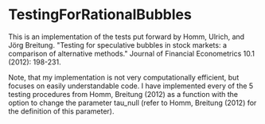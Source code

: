 # TestingForRationalBubbles

This is an implementation of the tests put forward by Homm, Ulrich, and Jörg Breitung. "Testing for speculative bubbles in stock markets: a comparison of alternative methods." Journal of Financial Econometrics 10.1 (2012): 198-231.

Note, that my implementation is not very computationally efficient, but focuses on easily understandable code. 
I have implemented every of the 5 testing procedures from Homm, Breitung (2012) as a function with the option to change the parameter tau_null (refer to Homm, Breitung (2012) for the definition of this parameter).
